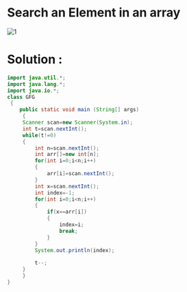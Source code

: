 # Search an Element in an array

![1](https://user-images.githubusercontent.com/66235628/86349958-8e26d700-bc7f-11ea-8a11-b0a24ddd10ad.png)

# Solution :
~~~java
import java.util.*;
import java.lang.*;
import java.io.*;
class GFG
 {
	public static void main (String[] args)
	 {
	 Scanner scan=new Scanner(System.in);
	 int t=scan.nextInt();
	 while(t!=0)
	 {
	     int n=scan.nextInt();
	     int arr[]=new int[n];
	     for(int i=0;i<n;i++)
	     {
	         arr[i]=scan.nextInt();
	     }
	     int x=scan.nextInt();
	     int index=-1;
	     for(int i=0;i<n;i++)
	     {
	         if(x==arr[i])
	         {
	             index=i;
	             break;
	         }
	     }
	     System.out.println(index);
	     
	     t--;
	 }
	 }
}

